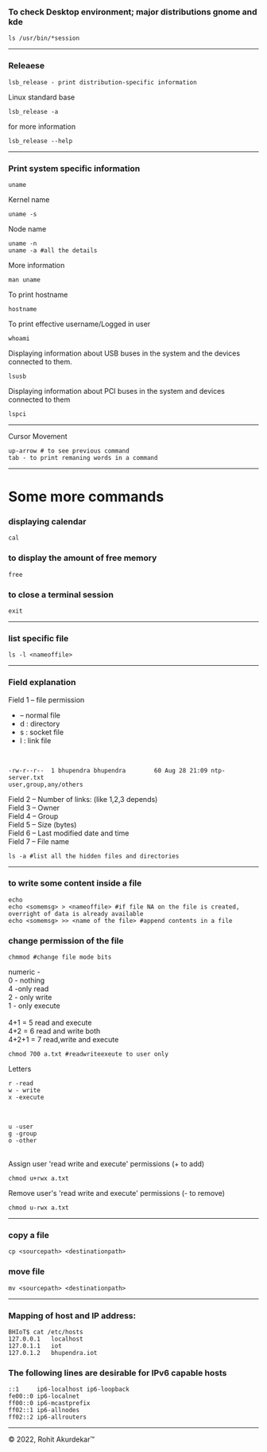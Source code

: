 <h3> To check Desktop environment; major distributions gnome and kde </h3>

    ls /usr/bin/*session

-----------------------------------------------------------------------------------------------

<h3> Releaese </h3>

    lsb_release - print distribution-specific information

Linux standard base

    lsb_release -a

for more information

    lsb_release --help

--------------------------------------------------------------------------------------------

<h3>Print system specific information</h3>
    
    uname

Kernel name

    uname -s

Node name

    uname -n
    uname -a #all the details

More information 
    
    man uname

To print hostname
    
    hostname

To print effective username/Logged in user
    
    whoami

Displaying information about USB buses in the system and the devices connected to them.
    
    lsusb

Displaying information about PCI buses in the system and devices connected to them    
    
    lspci

--------------------------------------------------------------------------------------

Cursor Movement

    up-arrow # to see previous command
    tab - to print remaning words in a command

--------------------------------------------------------------------------------------

# Some more commands

<h3>displaying calendar</h3>

    cal

<h3> to display the amount of free memory</h3>

    free

<h3> to close a terminal session</h3>

    exit

----------------------------------------------------------------------------------------
<h3>list specific file</h3>

    ls -l <nameoffile>  

-----------------------------------------------------------------------------------------

<h3>Field explanation </h3>
Field 1 – file permission <br>

* – normal file
* d : directory
* s : socket file
* l : link file

<br>

    -rw-r--r--  1 bhupendra bhupendra        60 Aug 28 21:09 ntp-server.txt
    user,group,any/others

Field 2 – Number of links: (like 1,2,3 depends)<br>
Field 3 – Owner<br>
Field 4 – Group<br>
Field 5 – Size (bytes)<br>
Field 6 – Last modified date and time<br>
Field 7 – File name<br>

    ls -a #list all the hidden files and directories

--------------------------------------------------------------------------------------------- 

<h3> to write some content inside a file </h3> 

    echo 
    echo <somemsg> > <nameoffile> #if file NA on the file is created, overright of data is already available
    echo <somemsg> >> <name of the file> #append contents in a file

<h3>  change permission of the file</h3> 

    chmmod #change file mode bits

numeric -
<br>0 - nothing
<br>4 -only read
<br>2 - only write
<br>1 - only execute
<br> <br>
4+1 = 5 read and execute <br>
4+2 = 6 read and write both <br>
4+2+1 = 7 read,write and execute <br>
    
    chmod 700 a.txt #readwriteexeute to user only


Letters

    r -read
    w - write
    x -execute 
<br>

    u -user
    g -group
    o -other

<br>
Assign user 'read write and execute' permissions (+ to add) 

    chmod u+rwx a.txt  

Remove user's 'read write and execute' permissions (- to remove)

    chmod u-rwx a.txt  

---------------------------------------------------------------

<h3> copy a file</h3>

    cp <sourcepath> <destinationpath>
<h3> move file </h3>

    mv <sourcepath> <destinationpath>

--------------------------------------------------------------------

<h3> Mapping of host and IP address:</h3>

    BHIoT$ cat /etc/hosts
    127.0.0.1	localhost
    127.0.1.1	iot
    127.0.1.2	bhupendra.iot


<h3> The following lines are desirable for IPv6 capable hosts </h3>

    ::1     ip6-localhost ip6-loopback
    fe00::0 ip6-localnet
    ff00::0 ip6-mcastprefix
    ff02::1 ip6-allnodes
    ff02::2 ip6-allrouters


-----------------------------------------------------------------------------------------------

&copy;  2022, Rohit Akurdekar&trade;